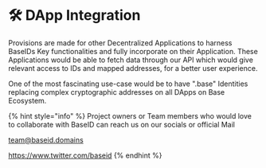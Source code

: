 # 🛠 DApp Integration

Provisions are made for other Decentralized Applications to harness BaseIDs Key functionalities and fully incorporate on their Application. These Applications would be able to fetch data through our API which would give relevant access to IDs and mapped addresses, for a better user experience.

One of the most fascinating use-case would be to have ".base" Identities replacing complex cryptographic addresses on all DApps on Base Ecosystem.

{% hint style="info" %}
Project owners or Team members who would love to collaborate with BaseID can reach us on our socials or official Mail

team@baseid.domains

https://www.twitter.com/baseid
{% endhint %}
